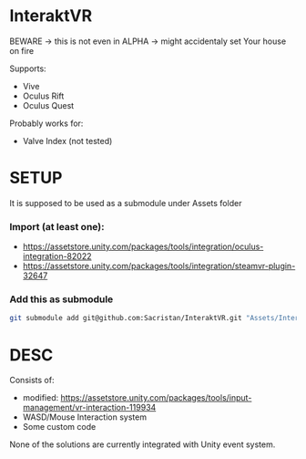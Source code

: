 # InteraktVR
BEWARE -> this is not even in ALPHA -> might accidentaly set Your house on fire

Supports:
* Vive
* Oculus Rift
* Oculus Quest

Probably works for:
* Valve Index (not tested)

# SETUP
It is supposed to be used as a submodule under Assets folder

### Import (at least one):
* https://assetstore.unity.com/packages/tools/integration/oculus-integration-82022
* https://assetstore.unity.com/packages/tools/integration/steamvr-plugin-32647

### Add this as submodule
```bash
git submodule add git@github.com:Sacristan/InteraktVR.git "Assets/InteraktVR"
```

# DESC
Consists of:
* modified: https://assetstore.unity.com/packages/tools/input-management/vr-interaction-119934
* WASD/Mouse Interaction system
* Some custom code 

None of the solutions are currently integrated with Unity event system.
